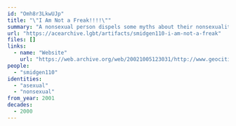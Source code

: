 ```yaml
---
id: "Omh8r3LkwUJp"
title: "\"I Am Not a Freak!!!!\""
summary: "A nonsexual person dispels some myths about their nonsexuality"
url: "https://acearchive.lgbt/artifacts/smidgen110-i-am-not-a-freak"
files: []
links:
  - name: "Website"
    url: "https://web.archive.org/web/20021005123031/http://www.geocities.com/smidgen110/nonsexual.html"
people:
  - "smidgen110"
identities:
  - "asexual"
  - "nonsexual"
from_year: 2001
decades:
  - 2000
---
```

